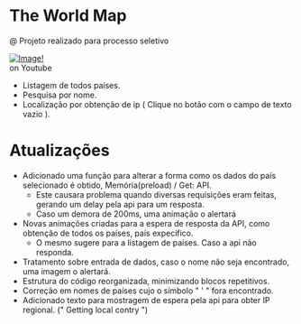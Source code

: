 # The World Map
@ Projeto realizado para processo seletivo  

[![Image!](https://user-images.githubusercontent.com/25700237/116011049-4c459380-a5f9-11eb-8aba-98caa7e9a0f7.png)](https://www.youtube.com/watch?v=2h0RhhukLWI)  
on Youtube

* Listagem de todos países.
* Pesquisa por nome.
* Localização por obtenção de ip ( Clique no botão com o campo de texto vazio ).


# Atualizações

* Adicionado uma função para alterar a forma como os dados do país selecionado é obtido, Memória(preload) / Get: API.
  * Este causara problema quando diversas requisições eram feitas, gerando um delay pela api para um resposta.
  * Caso um demora de 200ms, uma animação o alertará
* Novas animações criadas para a espera de resposta da API, como obtenção de todos os países, país expecífico.
  * O mesmo sugere para a listagem de países. Caso a api não responda.
* Tratamento sobre entrada de dados, caso o nome não seja encontrado, uma imagem o alertará.
* Estrutura do código reorganizada, minimizando blocos repetitivos.
* Correção em nomes de países cujo o símbolo " ' " fora encontrado.
* Adicionado texto para mostragem de espera pela api para obter IP regional. (" Getting local contry ")
